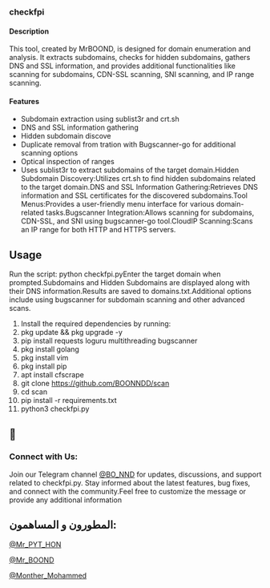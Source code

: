 ### checkfpi

#### Description
This tool, created by MrBOOND, is designed for domain enumeration and analysis. It extracts subdomains, checks for hidden subdomains, gathers DNS and SSL information, and provides additional functionalities like scanning for subdomains, CDN-SSL scanning, SNI scanning, and IP range scanning.

#### Features
- Subdomain extraction using sublist3r and crt.sh
- DNS and SSL information gathering
- Hidden subdomain discove
- Duplicate removal from tration with Bugscanner-go for additional scanning options
- Optical inspection of ranges
- Uses sublist3r to extract subdomains of the target domain.Hidden Subdomain Discovery:Utilizes crt.sh to find hidden subdomains related to the target domain.DNS and SSL Information Gathering:Retrieves DNS information and SSL certificates for the discovered subdomains.Tool Menus:Provides a user-friendly menu interface for various domain-related tasks.Bugscanner Integration:Allows scanning for subdomains, CDN-SSL, and SNI using bugscanner-go tool.CloudIP Scanning:Scans an IP range for both HTTP and HTTPS servers.
  
## Usage
Run the script: python checkfpi.pyEnter the target domain when prompted.Subdomains and Hidden Subdomains are displayed along with their DNS information.Results are saved to domains.txt.Additional options include using bugscanner for subdomain scanning and other advanced scans.

1. Install the required dependencies by running:
2. pkg update && pkg upgrade -y
3. pip install requests loguru multithreading bugscanner
4. pkg install golang
5. pkg install vim
6. pkg install pip
7. apt install cfscrape
8. git clone https://github.com/BOONNDD/scan
9. cd scan
10. pip install -r requirements.txt
11. python3 checkfpi.py


## 🙂


### Connect with Us:
Join our Telegram channel [@BO_NND](https://t.me/BO_NND) for updates, discussions, and support related to checkfpi.py. Stay informed about the latest features, bug fixes, and connect with the community.Feel free to customize the message or provide any additional information 
## المطورون و المساهمون: 
[@Mr_PYT_HON](https://t.me/Mr_PYT_HON)

[@Mr_BOOND](https://t.me/Mr_BOOND) 

[@Monther_Mohammed](https://t.me/Monther_Mohammed)
